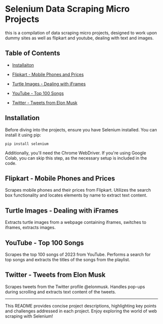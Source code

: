 # Selenium Data Scraping Micro Projects

this is a compilation of data scraping micro projects, designed to work upon dummy sites as well as flipkart and youtube, dealing with text and images.

## Table of Contents
- [Installaiton](#installation)

- [Flipkart - Mobile Phones and Prices](#flipkart---mobile-phones-and-prices)
- [Turtle Images - Dealing with iFrames](#turtle-images---dealing-with-iframes)
- [YouTube - Top 100 Songs](#youtube---top-100-songs)
- [Twitter - Tweets from Elon Musk](#twitter---tweets-from-elon-musk)

## Installation

Before diving into the projects, ensure you have Selenium installed. You can install it using pip:

`pip install selenium`

Additionally, you'll need the Chrome WebDriver. If you're using Google Colab, you can skip this step, as the necessary setup is included in the code.

## Flipkart - Mobile Phones and Prices

Scrapes mobile phones and their prices from Flipkart. Utilizes the search box functionality and locates elements by name to extract text content.

## Turtle Images - Dealing with iFrames

Extracts turtle images from a webpage containing iframes, switches to iframes, extracts images.

## YouTube - Top 100 Songs

Scrapes the top 100 songs of 2023 from YouTube. Performs a search for top songs and extracts the titles of the songs from the playlist.

## Twitter - Tweets from Elon Musk

Scrapes tweets from the Twitter profile @elonmusk. Handles pop-ups during scrolling and extracts text content of the tweets.

---

This README provides concise project descriptions, highlighting key points and challenges addressed in each project. Enjoy exploring the world of web scraping with Selenium!
